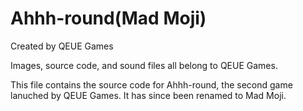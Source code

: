 # Ahhh-round(Mad Moji)
Created by QEUE Games

Images, source code, and sound files all belong to QEUE Games. 

This file contains the source code for Ahhh-round, the second game lanuched by QEUE Games. It has since been renamed to Mad Moji. 
